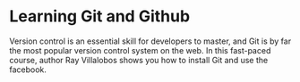 # Learning Git and Github

Version control is an essential skill for developers to master, and Git is by far the most popular version control system on the web. In this fast-paced course, author Ray Villalobos shows you how to install Git and use the facebook.
